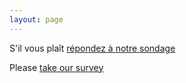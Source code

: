 ```yaml
---
layout: page
---
```


S'il vous plaît [répondez à notre sondage](https://bureaudanslesarbres.typeform.com/to/pR4g2I "Bienvenue")

Please [take our survey](https://bureaudanslesarbres.typeform.com/to/MVRbOm "Welcome")
